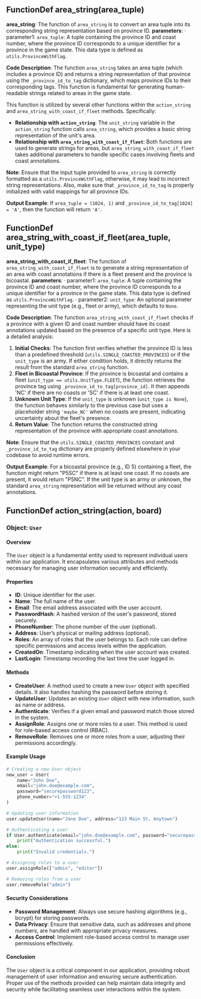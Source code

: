 ## FunctionDef area_string(area_tuple)
**area_string**: The function of `area_string` is to convert an area tuple into its corresponding string representation based on province ID.
**parameters**:
· parameter1: `area_tuple`: A tuple containing the province ID and coast number, where the province ID corresponds to a unique identifier for a province in the game state. This data type is defined as `utils.ProvinceWithFlag`.

**Code Description**: The function `area_string` takes an area tuple (which includes a province ID) and returns a string representation of that province using the `_province_id_to_tag` dictionary, which maps province IDs to their corresponding tags. This function is fundamental for generating human-readable strings related to areas in the game state.

This function is utilized by several other functions within the `action_string` and `area_string_with_coast_if_fleet` methods. Specifically:
- **Relationship with `action_string`**: The `unit_string` variable in the `action_string` function calls `area_string`, which provides a basic string representation of the unit's area.
- **Relationship with `area_string_with_coast_if_fleet`**: Both functions are used to generate strings for areas, but `area_string_with_coast_if_fleet` takes additional parameters to handle specific cases involving fleets and coast annotations.

**Note**: Ensure that the input tuple provided to `area_string` is correctly formatted as a `utils.ProvinceWithFlag`, otherwise, it may lead to incorrect string representations. Also, make sure that `_province_id_to_tag` is properly initialized with valid mappings for all province IDs.

**Output Example**: If `area_tuple = (1024, 1)` and `_province_id_to_tag[1024] = 'A'`, then the function will return `'A'`.
## FunctionDef area_string_with_coast_if_fleet(area_tuple, unit_type)
**area_string_with_coast_if_fleet**: The function of `area_string_with_coast_if_fleet` is to generate a string representation of an area with coast annotations if there is a fleet present and the province is bicoastal.
**parameters**:
· parameter1: `area_tuple`: A tuple containing the province ID and coast number, where the province ID corresponds to a unique identifier for a province in the game state. This data type is defined as `utils.ProvinceWithFlag`.
· parameter2: `unit_type`: An optional parameter representing the unit type (e.g., fleet or army), which defaults to `None`.

**Code Description**: The function `area_string_with_coast_if_fleet` checks if a province with a given ID and coast number should have its coast annotations updated based on the presence of a specific unit type. Here is a detailed analysis:

1. **Initial Checks**: The function first verifies whether the province ID is less than a predefined threshold (`utils.SINGLE_COASTED_PROVINCES`) or if the `unit_type` is an army. If either condition holds, it directly returns the result from the standard `area_string` function.
2. **Fleet in Bicoastal Province**: If the province is bicoastal and contains a fleet (`unit_type == utils.UnitType.FLEET`), the function retrieves the province tag using `_province_id_to_tag[province_id]`. It then appends 'NC' if there are no coasts or 'SC' if there is at least one coast.
3. **Unknown Unit Type**: If the `unit_type` is unknown (`unit_type is None`), the function behaves similarly to the previous case but uses a placeholder string `'maybe_NC'` when no coasts are present, indicating uncertainty about the fleet's presence.
4. **Return Value**: The function returns the constructed string representation of the province with appropriate coast annotations.

**Note**: Ensure that the `utils.SINGLE_COASTED_PROVINCES` constant and `_province_id_to_tag` dictionary are properly defined elsewhere in your codebase to avoid runtime errors.

**Output Example**: For a bicoastal province (e.g., ID 5) containing a fleet, the function might return "P5SC" if there is at least one coast. If no coasts are present, it would return "P5NC". If the unit type is an army or unknown, the standard `area_string` representation will be returned without any coast annotations.
## FunctionDef action_string(action, board)
### Object: `User`

#### Overview

The `User` object is a fundamental entity used to represent individual users within our application. It encapsulates various attributes and methods necessary for managing user information securely and efficiently.

#### Properties

- **ID**: Unique identifier for the user.
- **Name**: The full name of the user.
- **Email**: The email address associated with the user account.
- **PasswordHash**: A hashed version of the user's password, stored securely.
- **PhoneNumber**: The phone number of the user (optional).
- **Address**: User’s physical or mailing address (optional).
- **Roles**: An array of roles that the user belongs to. Each role can define specific permissions and access levels within the application.
- **CreatedOn**: Timestamp indicating when the user account was created.
- **LastLogin**: Timestamp recording the last time the user logged in.

#### Methods

- **CreateUser**: A method used to create a new `User` object with specified details. It also handles hashing the password before storing it.
- **UpdateUser**: Updates an existing `User` object with new information, such as name or address.
- **Authenticate**: Verifies if a given email and password match those stored in the system.
- **AssignRole**: Assigns one or more roles to a user. This method is used for role-based access control (RBAC).
- **RemoveRole**: Removes one or more roles from a user, adjusting their permissions accordingly.

#### Example Usage

```python
# Creating a new User object
new_user = User(
    name="John Doe",
    email="john.doe@example.com",
    password="securepassword123",
    phone_number="+1-555-1234"
)

# Updating user information
user.updateUser(name="Jane Doe", address="123 Main St, Anytown")

# Authenticating a user
if User.authenticate(email="john.doe@example.com", password="securepassword123"):
    print("Authentication successful.")
else:
    print("Invalid credentials.")

# Assigning roles to a user
user.assignRole(["admin", "editor"])

# Removing roles from a user
user.removeRole("admin")
```

#### Security Considerations

- **Password Management**: Always use secure hashing algorithms (e.g., bcrypt) for storing passwords.
- **Data Privacy**: Ensure that sensitive data, such as addresses and phone numbers, are handled with appropriate privacy measures.
- **Access Control**: Implement role-based access control to manage user permissions effectively.

#### Conclusion

The `User` object is a critical component in our application, providing robust management of user information and ensuring secure authentication. Proper use of the methods provided can help maintain data integrity and security while facilitating seamless user interactions within the system.
